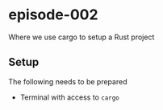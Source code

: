 # episode-002
Where we use cargo to setup a Rust project

## Setup
The following needs to be prepared

* Terminal with access to `cargo`